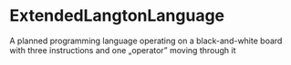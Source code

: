 # ExtendedLangtonLanguage
A planned programming language operating on a black-and-white board with three instructions and one „operator” moving through it
